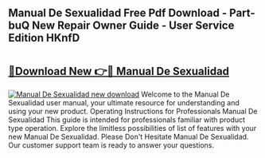 ## Manual De Sexualidad Free Pdf Download - Part-buQ New Repair Owner Guide - User Service Edition HKnfD

# <h2><a href="http://bc4082.oget.top/?id=Manual+De+Sexualidad">🔗Download New 👉🔴 Manual De Sexualidad</a></h2>

[![Manual De Sexualidad new download](https://i.imgur.com/5g1atiW.png)](http://bc4082.oget.top/?id=Manual+De+Sexualidad)
Welcome to the Manual De Sexualidad user manual, your ultimate resource for understanding and using your new product. Operating Instructions for Professionals Manual De Sexualidad This guide is intended for professionals familiar with product type operation. Explore the limitless possibilities of list of features with your new Manual De Sexualidad. Please Don't Hesitate Manual De Sexualidad. Our customer support team is ready to answer your questions.
